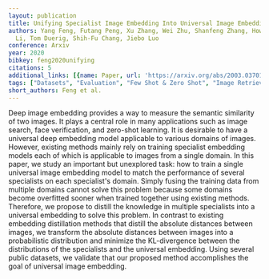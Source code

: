 ```yaml
---
layout: publication
title: Unifying Specialist Image Embedding Into Universal Image Embedding
authors: Yang Feng, Futang Peng, Xu Zhang, Wei Zhu, Shanfeng Zhang, Howard Zhou, Zhen
  Li, Tom Duerig, Shih-Fu Chang, Jiebo Luo
conference: Arxiv
year: 2020
bibkey: feng2020unifying
citations: 5
additional_links: [{name: Paper, url: 'https://arxiv.org/abs/2003.03701'}]
tags: ["Datasets", "Evaluation", "Few Shot & Zero Shot", "Image Retrieval"]
short_authors: Feng et al.
---
```

Deep image embedding provides a way to measure the semantic similarity of two
images. It plays a central role in many applications such as image search, face
verification, and zero-shot learning. It is desirable to have a universal deep
embedding model applicable to various domains of images. However, existing
methods mainly rely on training specialist embedding models each of which is
applicable to images from a single domain. In this paper, we study an important
but unexplored task: how to train a single universal image embedding model to
match the performance of several specialists on each specialist's domain.
Simply fusing the training data from multiple domains cannot solve this problem
because some domains become overfitted sooner when trained together using
existing methods. Therefore, we propose to distill the knowledge in multiple
specialists into a universal embedding to solve this problem. In contrast to
existing embedding distillation methods that distill the absolute distances
between images, we transform the absolute distances between images into a
probabilistic distribution and minimize the KL-divergence between the
distributions of the specialists and the universal embedding. Using several
public datasets, we validate that our proposed method accomplishes the goal of
universal image embedding.